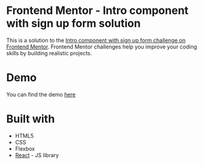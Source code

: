 # Frontend Mentor - Intro component with sign up form solution

This is a solution to the [Intro component with sign up form challenge on Frontend Mentor](https://www.frontendmentor.io/challenges/intro-component-with-signup-form-5cf91bd49edda32581d28fd1). Frontend Mentor challenges help you improve your coding skills by building realistic projects.

# Demo

You can find the demo [here](https://dranelm.github.io/signup-newbie/)

# Built with

- HTML5
- CSS
- Flexbox
- [React](https://reactjs.org/) - JS library
